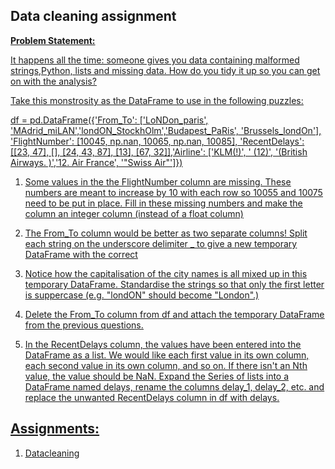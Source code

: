## Data cleaning assignment

**<u>Problem Statement:<u>**

It happens all the time: someone gives you data containing malformed strings,Python, lists and missing data. How do you tidy it up so you can get on with the analysis?

Take this monstrosity as the DataFrame to use in the following puzzles:

df = pd.DataFrame({'From_To': ['LoNDon_paris', 'MAdrid_miLAN','londON_StockhOlm','Budapest_PaRis', 'Brussels_londOn'], 'FlightNumber': [10045, np.nan, 10065, np.nan, 10085], 'RecentDelays': [[23, 47], [], [24, 43, 87], [13], [67, 32]],'Airline': ['KLM(!)', '<Air France> (12)', '(British Airways. )','12. Air France', '"Swiss Air"']})
    
1. Some values in the the FlightNumber column are missing. These numbers are meant to increase by 10 with each row so 10055 and 10075 need to be put in place. Fill in these missing numbers and make the column an integer column (instead of a float column)    

2. The From_To column would be better as two separate columns! Split each string on the underscore delimiter _ to give a new temporary DataFrame with the correct 

3. Notice how the capitalisation of the city names is all mixed up in this temporary DataFrame. Standardise the strings so that only the first letter is suppercase (e.g. "londON" should become "London".)

4. Delete the From_To column from df and attach the temporary DataFrame from the previous questions.

5. In the RecentDelays column, the values have been entered into the DataFrame as a list. We would like each first value in its own column, each second value in its own column, and so on. If there isn't an Nth value, the value should be NaN.
Expand the Series of lists into a DataFrame named delays, rename the columns delay_1, delay_2, etc. and replace the unwanted RecentDelays column in df with delays.
  
## Assignments: 
1. [Datacleaning](https://github.com/utpalathacker25/Projects_DataScience/blob/main/iNeuron/Assignments/Datacleaning.md)
